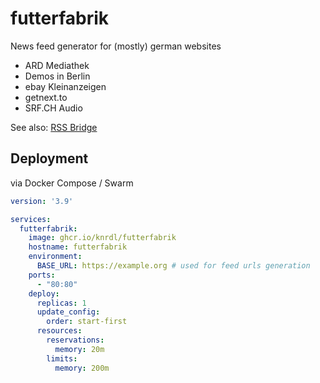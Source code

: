 # futterfabrik

News feed generator for (mostly) german websites

* ARD Mediathek
* Demos in Berlin
* ebay Kleinanzeigen
* getnext.to
* SRF.CH Audio

See also: [RSS Bridge](https://github.com/RSS-Bridge/rss-bridge)

## Deployment

via Docker Compose / Swarm

```yaml
version: '3.9'

services:
  futterfabrik:
    image: ghcr.io/knrdl/futterfabrik
    hostname: futterfabrik
    environment:
      BASE_URL: https://example.org # used for feed urls generation
    ports:
      - "80:80"
    deploy:
      replicas: 1
      update_config:
        order: start-first
      resources:
        reservations:
          memory: 20m
        limits:
          memory: 200m
```
